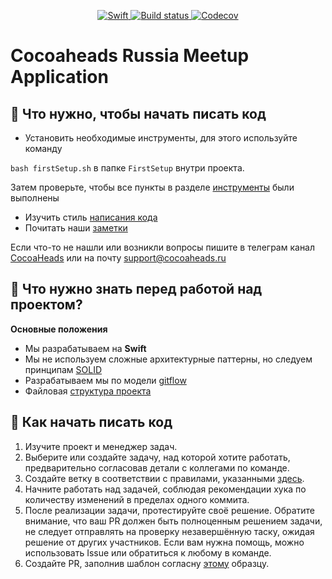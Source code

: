<p align="center">
<a href="https://developer.apple.com/swift/">
<img src="https://img.shields.io/badge/Swift-3.2.0-orange.svg?style=flat" alt="Swift">
</a>
<a href="https://travis-ci.org/cocoaheadsru/application">
<img src="https://travis-ci.org/cocoaheadsru/application.svg?branch=develop" alt="Build status">
</a>
<a href="https://codecov.io/gh/cocoaheadsru/application">
<img src="https://codecov.io/gh/cocoaheadsru/application/branch/develop/graph/badge.svg" alt="Codecov" />
</a>
</p>

Cocoaheads Russia Meetup Application
============================

## 🔧 Что нужно, чтобы начать писать код

* Установить необходимые инструменты, для этого используйте команду

`bash firstSetup.sh` в папке `FirstSetup` внутри проекта.

Затем проверьте, чтобы все пункты в разделе [инструменты](https://github.com/cocoaheadsru/application/wiki/Dev-Tools) были выполнены
* Изучить стиль [написания кода](https://github.com/cocoaheadsru/application/wiki/Coding-Style)
* Почитать наши [заметки](https://github.com/cocoaheadsru/application/wiki/Development-Notes)

Если что-то не нашли или возникли вопросы пишите в телеграм канал [CocoaHeads](https://t.me/cocoaheads) или на почту support@cocoaheads.ru

## 🚀 Что нужно знать перед работой над проектом?

**Основные положения**

* Мы разрабатываем на **Swift**
* Мы не используем сложные архитектурные паттерны, но следуем принципам [SOLID](https://www.youtube.com/watch?v=y7nxFXnEyrU)
* Разрабатываем мы по модели [gitflow](http://danielkummer.github.io/git-flow-cheatsheet/)
* Файловая [структура проекта](https://mm.tt/856513265?t=SqKrewhshG)


## 💪 Как начать писать код
1. Изучите проект и менеджер задач.
2. Выберите или создайте задачу, над которой хотите работать, предварительно согласовав детали с коллегами по команде.
3. Создайте ветку в соответствии с правилами, указанными [здесь](https://github.com/cocoaheadsru/application/wiki/Coding-style#Оформление-при-работе-с-git).
4. Начните работать над задачей, соблюдая рекомендации хука по количеству изменений в пределах одного коммита.
5. После реализации задачи, протестируйте своё решение. Обратите внимание, что ваш PR должен быть полноценным решением задачи, не следует отправлять на проверку незавершённую таску, ожидая решение от других участников. Если вам нужна помощь, можно использовать Issue или обратиться к любому в команде.
6. Создайте PR, заполнив шаблон согласну [этому](https://github.com/cocoaheadsru/application/wiki/Templates#Описание-pr) образцу.
